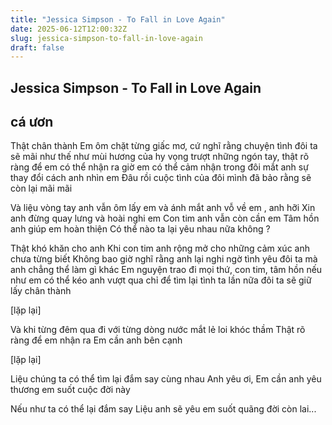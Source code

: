 ```yaml
---
title: "Jessica Simpson - To Fall in Love Again"
date: 2025-06-12T12:00:32Z
slug: jessica-simpson-to-fall-in-love-again
draft: false
---
```


## Jessica Simpson - To Fall in Love Again

## cá ươn

Thật chân thành
Em ôm chặt từng giấc mơ, cứ nghĩ rằng chuyện tình đôi ta sẽ mãi như thế
như mùi hương của hy vọng trượt những ngón tay, thật rõ ràng để em có thể nhận ra
giờ em có thể cảm nhận trong đôi mắt anh sự thay đổi cách anh nhìn em
Đâu rồi cuộc tình của đôi mình đã bảo rằng sẽ còn lại mãi mãi

Và liệu vòng tay anh vẫn ôm lấy em
và ánh mắt anh vỗ về em , anh hỡi
Xin anh đừng quay lưng và hoài nghi em
Con tim anh vẫn còn cần em
Tâm hồn anh giúp em hoàn thiện
Có thể nào ta lại yêu nhau nữa không ?

Thật khó khăn cho anh
Khi con tim anh rộng mở cho những cảm xúc anh chưa từng biết
Không bao giờ nghĩ rằng anh lại nghi ngờ tình yêu đôi ta mà anh chẳng thể làm gì khác
Em nguyện trao đi mọi thứ, con tim, tâm hồn nếu như em có thể kéo anh vượt qua
chỉ để tìm lại tình ta lần nữa đôi ta sẽ giữ lấy chân thành

[lặp lại]

Và khi từng đêm qua đi
với từng dòng nước mắt lẻ loi khóc thầm
Thật rõ ràng để em nhận ra
Em cần anh bên cạnh

[lặp lại]

Liệu chúng ta có thể tìm lại đắm say cùng nhau
Anh yêu ơi, Em cần anh yêu thương em suốt cuộc đời này

Nếu như ta có thể lại đắm say
Liệu anh sẽ yêu em suốt quãng đời còn lai...